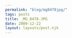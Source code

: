 ```yaml
---
permalink: "blog/mg8478jpg/"
tags: posts
title: _MG_8478.JPG
date: 2009-12-22
layout: layouts/post.njk
---
```



